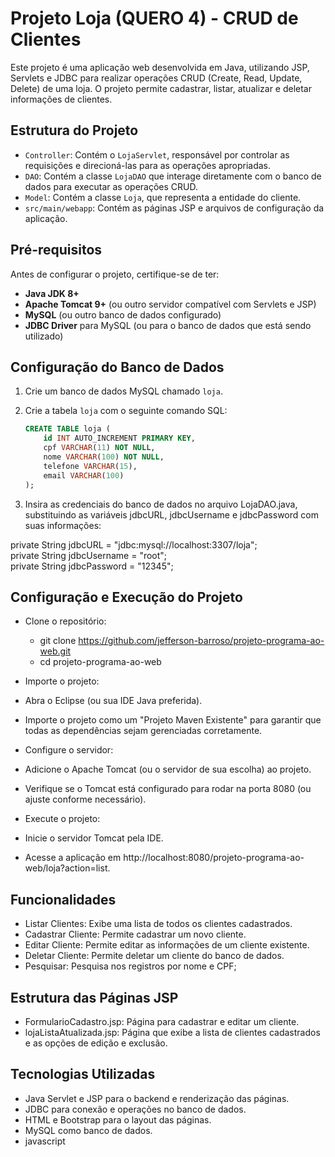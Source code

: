 
# Projeto Loja (QUERO 4) - CRUD de Clientes

Este projeto é uma aplicação web desenvolvida em Java, utilizando JSP, Servlets e JDBC para realizar operações CRUD (Create, Read, Update, Delete) de uma loja. O projeto permite cadastrar, listar, atualizar e deletar informações de clientes.

## Estrutura do Projeto

- `Controller`: Contém o `LojaServlet`, responsável por controlar as requisições e direcioná-las para as operações apropriadas.
- `DAO`: Contém a classe `LojaDAO` que interage diretamente com o banco de dados para executar as operações CRUD.
- `Model`: Contém a classe `Loja`, que representa a entidade do cliente.
- `src/main/webapp`: Contém as páginas JSP e arquivos de configuração da aplicação.

## Pré-requisitos

Antes de configurar o projeto, certifique-se de ter:

- **Java JDK 8+**
- **Apache Tomcat 9+** (ou outro servidor compatível com Servlets e JSP)
- **MySQL** (ou outro banco de dados configurado)
- **JDBC Driver** para MySQL (ou para o banco de dados que está sendo utilizado)

## Configuração do Banco de Dados

1. Crie um banco de dados MySQL chamado `loja`.
2. Crie a tabela `loja` com o seguinte comando SQL:

   ```sql
   CREATE TABLE loja (
       id INT AUTO_INCREMENT PRIMARY KEY,
       cpf VARCHAR(11) NOT NULL,
       nome VARCHAR(100) NOT NULL,
       telefone VARCHAR(15),
       email VARCHAR(100)
   );
3. Insira as credenciais do banco de dados no arquivo LojaDAO.java, substituindo as variáveis jdbcURL, jdbcUsername e jdbcPassword com suas informações:

private String jdbcURL = "jdbc:mysql://localhost:3307/loja"; <br>
private String jdbcUsername = "root"; <br>
private String jdbcPassword = "12345"; <br>

## Configuração e Execução do Projeto
- Clone o repositório:
    - git clone https://github.com/jefferson-barroso/projeto-programa-ao-web.git
    - cd projeto-programa-ao-web

- Importe o projeto:
- Abra o Eclipse (ou sua IDE Java preferida).
- Importe o projeto como um "Projeto Maven Existente" para garantir que todas as dependências sejam gerenciadas corretamente.
- Configure o servidor:
- Adicione o Apache Tomcat (ou o servidor de sua escolha) ao projeto.
- Verifique se o Tomcat está configurado para rodar na porta 8080 (ou ajuste conforme necessário).
- Execute o projeto:
- Inicie o servidor Tomcat pela IDE.
- Acesse a aplicação em http://localhost:8080/projeto-programa-ao-web/loja?action=list.

## Funcionalidades
- Listar Clientes: Exibe uma lista de todos os clientes cadastrados.
- Cadastrar Cliente: Permite cadastrar um novo cliente.
- Editar Cliente: Permite editar as informações de um cliente existente.
- Deletar Cliente: Permite deletar um cliente do banco de dados.
- Pesquisar: Pesquisa nos registros por nome e CPF;
  
## Estrutura das Páginas JSP
- FormularioCadastro.jsp: Página para cadastrar e editar um cliente. <br>
- lojaListaAtualizada.jsp: Página que exibe a lista de clientes cadastrados e as opções de edição e exclusão. <br>

## Tecnologias Utilizadas
- Java Servlet e JSP para o backend e renderização das páginas.
- JDBC para conexão e operações no banco de dados.
- HTML e Bootstrap para o layout das páginas.
- MySQL como banco de dados.
- javascript
